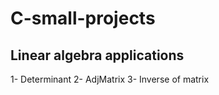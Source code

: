 # C-small-projects

## Linear algebra applications
1- Determinant
2- AdjMatrix
3- Inverse of matrix
